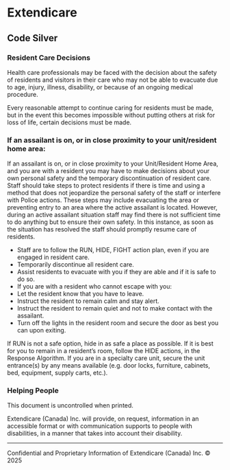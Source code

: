 # Extendicare
## Code Silver
### Resident Care Decisions

Health care professionals may be faced with the decision about the safety of residents and visitors in their care who may not be able to evacuate due to age, injury, illness, disability, or because of an ongoing medical procedure.

Every reasonable attempt to continue caring for residents must be made, but in the event this becomes impossible without putting others at risk for loss of life, certain decisions must be made.

### If an assailant is on, or in close proximity to your unit/resident home area:

If an assailant is on, or in close proximity to your Unit/Resident Home Area, and you are with a resident you may have to make decisions about your own personal safety and the temporary discontinuation of resident care. Staff should take steps to protect residents if there is time and using a method that does not jeopardize the personal safety of the staff or interfere with Police actions. These steps may include evacuating the area or preventing entry to an area where the active assailant is located. However, during an active assailant situation staff may find there is not sufficient time to do anything but to ensure their own safety. In this instance, as soon as the situation has resolved the staff should promptly resume care of residents.

- Staff are to follow the RUN, HIDE, FIGHT action plan, even if you are engaged in resident care.
- Temporarily discontinue all resident care.
- Assist residents to evacuate with you if they are able and if it is safe to do so.
- If you are with a resident who cannot escape with you:
- Let the resident know that you have to leave.
- Instruct the resident to remain calm and stay alert.
- Instruct the resident to remain quiet and not to make contact with the assailant.
- Turn off the lights in the resident room and secure the door as best you can upon exiting.

If RUN is not a safe option, hide in as safe a place as possible. If it is best for you to remain in a resident’s room, follow the HIDE actions, in the Response Algorithm. If you are in a specialty care unit, secure the unit entrance(s) by any means available (e.g. door locks, furniture, cabinets, bed, equipment, supply carts, etc.).

### Helping People

This document is uncontrolled when printed.

Extendicare (Canada) Inc. will provide, on request, information in an accessible format or with communication supports to people with disabilities, in a manner that takes into account their disability.

----

Confidential and Proprietary Information of Extendicare (Canada) Inc. © 2025